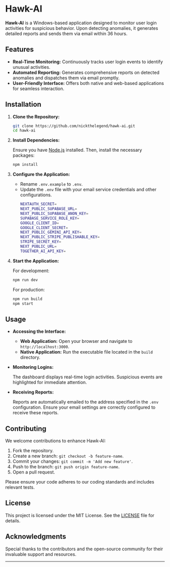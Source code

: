 # Hawk-AI

**Hawk-AI** is a Windows-based application designed to monitor user login activities for suspicious behavior. Upon detecting anomalies, it generates detailed reports and sends them via email within 36 hours.

## Features

- **Real-Time Monitoring:** Continuously tracks user login events to identify unusual activities.
- **Automated Reporting:** Generates comprehensive reports on detected anomalies and dispatches them via email promptly.
- **User-Friendly Interface:** Offers both native and web-based applications for seamless interaction.

## Installation

1. **Clone the Repository:**

   ```bash
   git clone https://github.com/nickthelegend/hawk-ai.git
   cd hawk-ai
   ```

2. **Install Dependencies:**

   Ensure you have [Node.js](https://nodejs.org/) installed. Then, install the necessary packages:

   ```bash
   npm install
   ```

3. **Configure the Application:**

   - Rename `.env.example` to `.env`.
   - Update the `.env` file with your email service credentials and other configurations.
        ```bash
        NEXTAUTH_SECRET=
        NEXT_PUBLIC_SUPABASE_URL=
        NEXT_PUBLIC_SUPABASE_ANON_KEY=
        SUPABASE_SERVICE_ROLE_KEY=
        GOOGLE_CLIENT_ID=
        GOOGLE_CLIENT_SECRET=
        NEXT_PUBLIC_GEMINI_API_KEY=
        NEXT_PUBLIC_STRIPE_PUBLISHABLE_KEY=
        STRIPE_SECRET_KEY=
        NEXT_PUBLIC_URL=
        TOGETHER_AI_API_KEY=

4. **Start the Application:**

   For development:

   ```bash
   npm run dev
   ```

   For production:

   ```bash
   npm run build
   npm start
   ```

## Usage

- **Accessing the Interface:**

  - **Web Application:** Open your browser and navigate to `http://localhost:3000`.
  - **Native Application:** Run the executable file located in the `build` directory.

- **Monitoring Logins:**

  The dashboard displays real-time login activities. Suspicious events are highlighted for immediate attention.

- **Receiving Reports:**

  Reports are automatically emailed to the address specified in the `.env` configuration. Ensure your email settings are correctly configured to receive these reports.

## Contributing

We welcome contributions to enhance Hawk-AI:

1. Fork the repository.
2. Create a new branch: `git checkout -b feature-name`.
3. Commit your changes: `git commit -m 'Add new feature'`.
4. Push to the branch: `git push origin feature-name`.
5. Open a pull request.

Please ensure your code adheres to our coding standards and includes relevant tests.

## License

This project is licensed under the MIT License. See the [LICENSE](LICENSE) file for details.

## Acknowledgments

Special thanks to the contributors and the open-source community for their invaluable support and resources.

---
